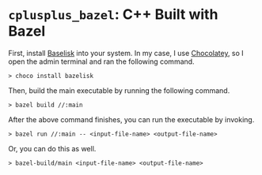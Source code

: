 # ``cplusplus_bazel``: C++ Built with Bazel

First, install [Baselisk](https://github.com/bazelbuild/bazelisk) into your system. In my case, I use [Chocolatey](http://chocolatey.org), so I open the admin terminal and ran the following command.

```
> choco install bazelisk
```

Then, build the main executable by running the following command.

```
> bazel build //:main
```

After the above command finishes, you can run the executable by invoking.

```
> bazel run //:main -- <input-file-name> <output-file-name>
```

Or, you can do this as well.

```
> bazel-build/main <input-file-name> <output-file-name>
```